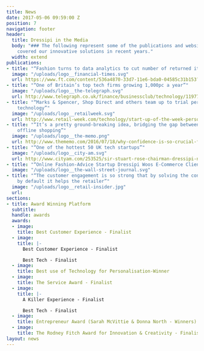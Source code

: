 ```yaml
---
title: News
date: 2017-05-06 09:59:00 Z
position: 7
navigation: footer
header:
  title: Dressipi in the Media
  body: "### The following represent some of the publications and websites that have
    covered our innovative solutions in recent years."
  width: extend
publications:
- title: "“Fashion turns to data analytics to cut number of returned items”"
  image: "/uploads/logo__financial-times.svg"
  url: https://www.ft.com/content/536a4870-33d7-11e6-bda0-04585c31b153?siteedition=uk#axzz4M0YGNA2E
- title: "“One of Britain’s top tech firms growing 1,000pc a year”"
  image: "/uploads/logo__the-telegraph.svg"
  url: http://www.telegraph.co.uk/finance/businessclub/technology/11977778/Britains-top-tech-firms-growing-1000pc-a-year.html
- title: "“Marks & Spencer, Shop Direct and others team up to trial personalisation
    technology”"
  image: "/uploads/logo__retailweek.svg"
  url: http://www.retail-week.com/technology/start-up-of-the-week-personalised-fashion-analysis-platform-dressipi/7008626.fullarticle
- title: "“It’s a pretty ground-breaking idea, bridging the gap between online and
    offline shopping”"
  image: "/uploads/logo__the-memo.png"
  url: http://www.thememo.com/2016/07/18/why-confidence-is-so-crucial-for-the-future-of-online-clothes-shopping/
- title: "“One of the hottest 50 UK tech startups”"
  image: "/uploads/logo__city-am.svg"
  url: http://www.cityam.com/253525/sir-stuart-rose-chairman-dressipi-next-revolution-retail
- title: "“Online Fashion-Advice Startup Dressipi Woos E-Commerce Clients”"
  image: "/uploads/logo__the-wall-street-journal.svg"
- title: "“The customer engagement is so strong that by solving the consumer’s problems
    by default it helps the retailer”"
  image: "/uploads/logo__retail-insider.jpg"
  url:
sections:
- title: Award Winning Platform
  subtitle: 
  handle: awards
  awards:
  - image: 
    title: Best Customer Experience - Finalist
  - image: 
    title: |-
      Best Customer Experience - Finalist

      Best Tech - Finalist
  - image: 
    title: Best use of Technology for Personalisation-Winner
  - image: 
    title: The Service Award - Finalist
  - image: 
    title: |-
      A Killer Experience - Finalist

      Best Tech - Finalist
  - image: 
    title: Entrepreneur Award (Sarah McVittie & Donna North - Winners)
  - image: 
    title: The Rodney Fitch Award for Innovation & Creativity - Finalist
layout: news
---
```


